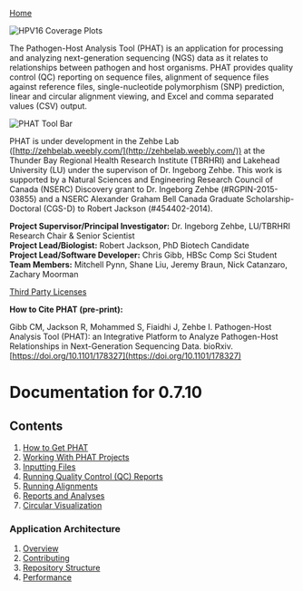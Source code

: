 [Home](https://chgibb.github.io/PHATDocs/)

![HPV16 Coverage Plots](https://chgibb.github.io//PHATDocs/docs/releases/0.1.0-beta.1/covHPV16white.png)

The Pathogen-Host Analysis Tool (PHAT) is an application for processing and analyzing next-generation sequencing (NGS) data as it relates to relationships between pathogen and host organisms. PHAT provides quality control (QC) reporting on sequence files, alignment of sequence files against reference files, single-nucleotide polymorphism (SNP) prediction, linear and circular alignment viewing, and Excel and comma separated values (CSV) output.

![PHAT Tool Bar](https://chgibb.github.io//PHATDocs/docs/releases/0.7.10/PHATtoolbar.png)

PHAT is under development in the Zehbe Lab ([http://zehbelab.weebly.com/](http://zehbelab.weebly.com/)) at the Thunder Bay Regional Health Research Institute (TBRHRI) and Lakehead University (LU) under the supervison of Dr. Ingeborg Zehbe. This work is supported by a Natural Sciences and Engineering Research Council of Canada (NSERC) Discovery grant to Dr. Ingeborg Zehbe (#RGPIN-2015-03855) and a NSERC Alexander Graham Bell Canada Graduate Scholarship-Doctoral (CGS-D) to Robert Jackson (#454402-2014).

**Project Supervisor/Principal Investigator:** Dr. Ingeborg Zehbe, LU/TBRHRI Research Chair & Senior Scientist    
**Project Lead/Biologist:** Robert Jackson, PhD Biotech Candidate    
**Project Lead/Software Developer:** Chris Gibb, HBSc Comp Sci Student  
**Team Members:** Mitchell Pynn, Shane Liu, Jeremy Braun, Nick Catanzaro, Zachary Moorman

[Third Party Licenses](https://chgibb.github.io/PHATDocs/docs/releases/0.7.10/thirdParty)

**How to Cite PHAT (pre-print):**

Gibb CM, Jackson R, Mohammed S, Fiaidhi J, Zehbe I. Pathogen-Host Analysis Tool (PHAT): an Integrative Platform to Analyze Pathogen-Host Relationships in Next-Generation Sequencing Data. bioRxiv. [https://doi.org/10.1101/178327](https://doi.org/10.1101/178327)

# Documentation for 0.7.10
## Contents
1. [How to Get PHAT](https://chgibb.github.io/PHATDocs/docs/releases/0.7.10/howToGetPHAT)
2. [Working With PHAT Projects](https://chgibb.github.io/PHATDocs/docs/releases/0.7.10/projects)
3. [Inputting Files](https://chgibb.github.io/PHATDocs/docs/releases/0.7.10/inputtingFiles)
4. [Running Quality Control (QC) Reports](https://chgibb.github.io/PHATDocs/docs/releases/0.7.10/QCReports)
5. [Running Alignments](https://chgibb.github.io/PHATDocs/docs/releases/0.7.10/runningAlignments)
6. [Reports and Analyses](https://chgibb.github.io/PHATDocs/docs/releases/0.7.10/reportsAndAnalyses)
7. [Circular Visualization](https://chgibb.github.io/PHATDocs/docs/releases/0.7.10/circularVisualization)

### Application Architecture
1. [Overview](https://chgibb.github.io/PHATDocs/docs/releases/0.7.10/archOverview)
2. [Contributing](https://chgibb.github.io/PHATDocs/docs/releases/0.7.10/contributingGuide)
3. [Repository Structure](https://chgibb.github.io/PHATDocs/docs/releases/0.7.10/repoStructure)
4. [Performance](https://chgibb.github.io/PHATDocs/docs/releases/0.7.10/performance)